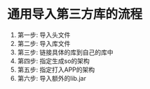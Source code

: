 # 通用导入第三方库的流程

1. 第一步: 导入头文件
2. 第二步: 导入库文件
3. 第三步: 链接具体的库到自己的库中
4. 第四步: 指定生成so的架构
5. 第五步: 指定打入APP的架构
6. 第六步: 导入额外的lib.jar

